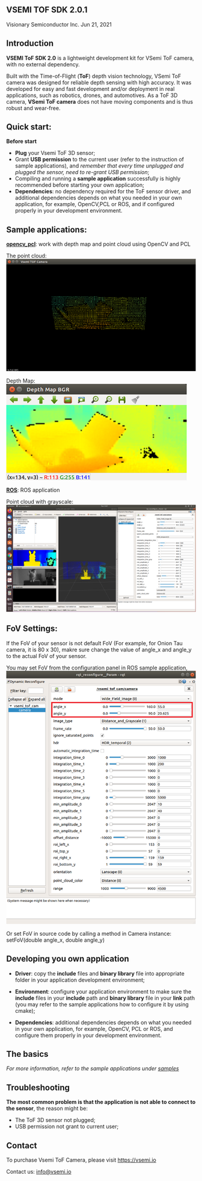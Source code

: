 ## VSEMI TOF SDK 2.0.1
Visionary Semiconductor Inc.
Jun 21, 2021

## Introduction

   **VSEMI ToF SDK 2.0** is a lightweight development kit for VSemi ToF camera, with no external dependency.

   Built with the Time-of-Flight (**ToF**) depth vision technology, VSemi ToF camera was designed for reliable depth sensing with high accuracy. 
   It was developed for easy and fast development and/or deployment in real applications, such as robotics, drones, and automotives. 
   As a ToF 3D camera, **VSemi ToF camera** does not have moving components and is thus robust and wear-free. 

## Quick start:

**Before start**
 - **Plug** your Vsemi ToF 3D sensor;
 - Grant **USB permission** to the current user (refer to the instruction of sample applications), and *remember that every time unplugged and plugged the sensor, need to re-grant USB permission*;
 - Compiling and running a **sample application** successfully is highly recommended before starting your own application;
 - **Dependencies**: no dependency required for the ToF sensor driver, and additional dependencies depends on what you needed in your own application, for example, OpenCV,PCL or ROS, and if configured properly in your development environment.

## Sample applications:

**[opencv_pcl](samples/opencv_pcl)**:                   work with depth map and point cloud using OpenCV and PCL

The point cloud:
![Image of opencv_pcl = Point cloud](samples/opencv_pcl/opencv_pcl_1.png)

Depth Map:
![Image of opencv_pcl = Point cloud](samples/opencv_pcl/opencv_pcl_2.png)

**[ROS](samples/ros)**: ROS application

Point cloud with grayscale:
![Image of ROS](samples/ros/screenshot.png)

## FoV Settings:

  If the FoV of your sensor is not default FoV (For example, for Onion Tau camera, it is 80 x 30), makre sure change the value of angle_x and angle_y to the actual FoV of your sensor.
  
  You may set FoV from the configuration panel in ROS sample application,
  ![FoV config](samples/ros/screenshot_config.png)

  Or set FoV in source code by calling a method in Camera instance: setFoV(double angle_x, double angle_y)

## Developing you own application

 - **Driver**: copy the **include** files and **binary library** file into appropriate folder in your application development environment;
 - **Environment**: configure your application environment to make sure the **include** files in your **include** path and **binary library** file in your **link** path (you may refer to the sample applications how to configure it by using cmake);

 - **Dependencies**: additional dependencies depends on what you needed in your own application, for example, OpenCV, PCL or ROS, and configure them properly in your development environment.

## The basics
*For more information, refer to the sample applications under [samples](samples/)*

## Troubleshooting

**The most common problem is that the application is not able to connect to the sensor**, the reason might be:

 - The ToF 3D sensor not plugged;
 - USB permission not grant to current user;

## Contact

To purchase Vsemi ToF Camera, please visit https://vsemi.io

Contact us: info@vsemi.io

